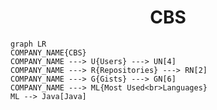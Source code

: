 <h1 align="center">CBS</h1>

```mermaid
graph LR
COMPANY_NAME{CBS}
COMPANY_NAME ---> U{Users} ---> UN[4]
COMPANY_NAME ---> R{Repositories} ---> RN[2]
COMPANY_NAME ---> G{Gists} ---> GN[6]
COMPANY_NAME ---> ML{Most Used<br>Languages}
ML --> Java[Java]
```
